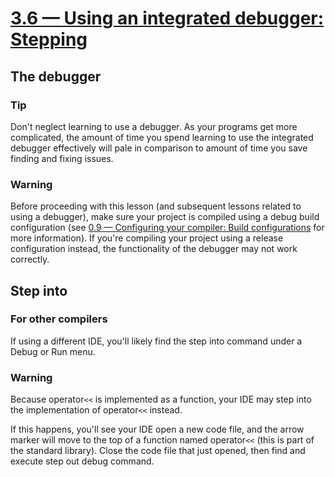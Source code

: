 # [3.6 — Using an integrated debugger: Stepping](https://www.learncpp.com/cpp-tutorial/using-an-integrated-debugger-stepping/)

## The debugger

### Tip

Don't neglect learning to use a debugger.
As your programs get more complicated, the amount of time you spend learning to use the integrated debugger effectively will pale in comparison to amount of time you save finding and fixing issues.

### Warning

Before proceeding with this lesson (and subsequent lessons related to using a debugger), make sure your project is compiled using a debug build configuration (see [0.9 — Configuring your compiler: Build configurations](https://www.learncpp.com/cpp-tutorial/configuring-your-compiler-build-configurations/) for more information).
If you're compiling your project using a release configuration instead, the functionality of the debugger may not work correctly.

## Step into

### For other compilers

If using a different IDE, you'll likely find the step into command under a Debug or Run menu.

### Warning

Because operator`<<` is implemented as a function, your IDE may step into the implementation of operator`<<` instead.

If this happens, you'll see your IDE open a new code file, and the arrow marker will move to the top of a function named operator`<<` (this is part of the standard library).
Close the code file that just opened, then find and execute step out debug command.
